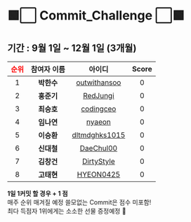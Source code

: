 # 🟩⬜️ Commit_Challenge ⬜🟩

## 기간 : 9월 1일 ~ 12월 1일 (3개월) ##
| <span style="color:red"> 순위 </span> | 참여자 이름 | 아이디 | Score |
| :------------: | :------------: | :-------------: | :-------------: |
| 1 | **박한수** | [outwithansoo](https://github.com/outwithansoo)  | 0 |
| 2 | **홍준기** | [RedJungi](https://github.com/RedJungi) | 0 |
| 3 | **최승호** | [codingceo](https://github.com/codingceo)  | 0 |
| 4 | **임나연** | [nyaeon](https://github.com/nyaeon)  | 0 |
| 5 | **이승환** | [dltmdghks1015](https://github.com/dltmdghks1015)  | 0 |
| 6 | **신대철** | [DaeChul00](https://github.com/DaeChul00)  | 0 |
| 7 | **김창건** | [DirtyStyle](https://github.com/DirtyStyle)  | 0 |
| 8 | **고태현** | [HYEON0425](https://github.com/HYEON0425)  | 0 |

<b> 1일 1커밋 할 경우 + 1 점 </b> <br> 
매주 순위 매겨질 예정 쓸모없는 Commit은 점수 미포함! <br>
최다 득점자 1위에게는 소소한 선물 증정예정 🎁 
